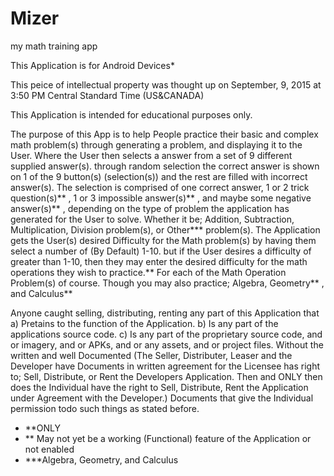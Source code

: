# Mizer
my math training app

This Application is for Android Devices*

This peice of intellectual property was thought up on September, 9, 2015 at 3:50 PM Central Standard Time (US&CANADA)

This Application is intended for educational purposes only.

The purpose of this App is to help People practice their basic and complex math problem(s) through generating a problem,
and displaying it to the User. Where the User then selects a answer from a set of 9 different supplied answer(s).
through random selection the correct answer is shown on 1 of the 9 button(s) (selection(s)) and the rest are filled with
incorrect answer(s). The selection is comprised of one correct answer,
1 or 2 trick question(s)**
, 1 or 3 impossible answer(s)** ,
and maybe some negative answer(s)**
, depending on the type of problem the application has generated for the User to solve.
Whether it be; Addition, Subtraction, Multiplication, Division problem(s), or Other*** problem(s). The Application gets
the User(s) desired Difficulty for the Math problem(s) by having them select a number of (By Default) 1-10. but if the User
desires a difficulty of greater than 1-10, then they may enter the desired difficulty for the math operations they wish to practice.**
For each of the Math Operation Problem(s) of course. Though you may also practice;
Algebra,
Geometry** 
, and Calculus**

Anyone caught selling, distributing, renting any part of this Application that 
     a) Pretains to the function of the Application.
     b) Is any part of the applications source code.
     c) Is any part of the proprietary source code, and or imagery, and or APKs, and or any assets, and or project files.
Without the written and well Documented (The Seller, Distributer, Leaser and the Developer have Documents in written agreement
for the Licensee has right to; Sell, Distribute, or Rent the Developers Application. Then and ONLY then does the Individual
have the right to Sell, Distribute, Rent the Application under Agreement with the Developer.) Documents that give the Individual
permission todo such things as stated before.

* **ONLY
* ** May not yet be a working (Functional) feature of the Application or not enabled
* ***Algebra, Geometry, and Calculus
